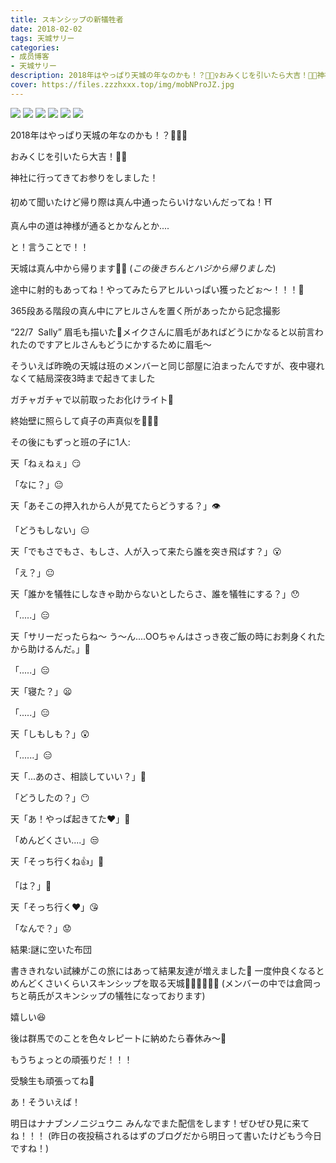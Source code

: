 ```yaml
---
title: スキンシップの新犠牲者
date: 2018-02-02
tags: 天城サリー
categories: 
- 成员博客
- 天城サリー
description: 2018年はやっぱり天城の年なのかも！？🙎🏻‍♀️おみくじを引いたら大吉！🎵🎶神社に行ってきてお参りをしました！初めて聞いたけど帰り際は真ん中通ったらいけないんだってね！⛩真ん中の道は神様が通るとかなんと...
cover: https://files.zzzhxxx.top/img/mobNProJZ.jpg 
---
```

![](https://files.zzzhxxx.top/img/mobNProJZ.jpg)
![](https://files.zzzhxxx.top/img/mobrQO6QW.jpg)
![](https://files.zzzhxxx.top/img/mobYHD9XX.jpg)
![](https://files.zzzhxxx.top/img/mobVxiJI2.jpg)
![](https://files.zzzhxxx.top/img/mobL7uEdb.jpg)
![](https://files.zzzhxxx.top/img/mobZi7sqn.jpg)

2018年はやっぱり天城の年なのかも！？🙎🏻‍♀️


おみくじを引いたら大吉！🎵🎶





神社に行ってきてお参りをしました！


初めて聞いたけど帰り際は真ん中通ったらいけないんだってね！⛩


真ん中の道は神様が通るとかなんとか....


と！言うことで！！



天城は真ん中から帰ります💃🏻
(*この後きちんとハジから帰りました*)


途中に射的もあってね！やってみたらアヒルいっぱい獲ったどぉ〜！！！🐤



365段ある階段の真ん中にアヒルさんを置く所があったから記念撮影




“22/7  Sally” 眉毛も描いた🤨メイクさんに眉毛があればどうにかなると以前言われたのですアヒルさんもどうにかするために眉毛〜



そういえば昨晩の天城は班のメンバーと同じ部屋に泊まったんですが、夜中寝れなくて結局深夜3時まで起きてました




ガチャガチャで以前取ったお化けライト👻 


終始壁に照らして貞子の声真似を🤷🏻‍♀️


その後にもずっと班の子に1人:

天「ねぇねぇ」😏

「なに？」😐

天「あそこの押入れから人が見てたらどうする？」👁

「どうもしない」😑

天「でもさでもさ、もしさ、人が入って来たら誰を突き飛ばす？」😮

「え？」😐

天「誰かを犠牲にしなきゃ助からないとしたらさ、誰を犠牲にする？」😯

「.....」😑

天「サリーだったらね〜 う〜ん....OOちゃんはさっき夜ご飯の時にお刺身くれたから助けるんだ。」🤔

「.....」😑

天「寝た？」😦

「.....」😑

天「しもしも？」😲

「......」😑

天「...あのさ、相談していい？」🤕

「どうしたの？」😶

天「あ！やっぱ起きてた❤️」😬

「めんどくさい....」😒

天「そっち行くね👍」🤗

「は？」🧐

天「そっち行く❤️」😘

「なんで？」😟


結果:謎に空いた布団



書ききれない試練がこの旅にはあって結果友達が増えました🤝 一度仲良くなるとめんどくさいくらいスキンシップを取る天城👭👏🤝🙏👯‍♀️ (メンバーの中では倉岡っちと萌氏がスキンシップの犠牲になっております)


嬉しい😆


後は群馬でのことを色々レピートに納めたら春休み〜🌸

もうちょっとの頑張りだ！！！

受験生も頑張ってね🤝

あ！そういえば！

明日はナナブンノニジュウニ みんなでまた配信をします！ぜひぜひ見に来てね！！！
(昨日の夜投稿されるはずのブログだから明日って書いたけどもう今日ですね！)





